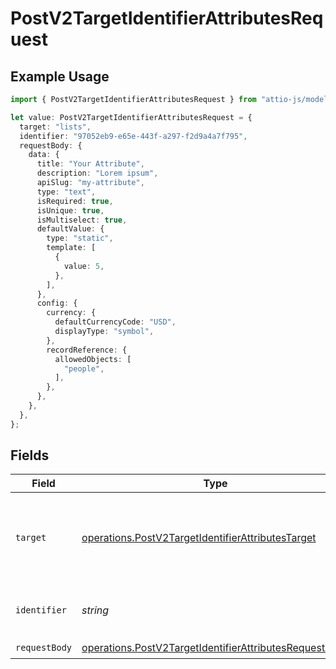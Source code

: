 # PostV2TargetIdentifierAttributesRequest

## Example Usage

```typescript
import { PostV2TargetIdentifierAttributesRequest } from "attio-js/models/operations/postv2targetidentifierattributes.js";

let value: PostV2TargetIdentifierAttributesRequest = {
  target: "lists",
  identifier: "97052eb9-e65e-443f-a297-f2d9a4a7f795",
  requestBody: {
    data: {
      title: "Your Attribute",
      description: "Lorem ipsum",
      apiSlug: "my-attribute",
      type: "text",
      isRequired: true,
      isUnique: true,
      isMultiselect: true,
      defaultValue: {
        type: "static",
        template: [
          {
            value: 5,
          },
        ],
      },
      config: {
        currency: {
          defaultCurrencyCode: "USD",
          displayType: "symbol",
        },
        recordReference: {
          allowedObjects: [
            "people",
          ],
        },
      },
    },
  },
};
```

## Fields

| Field                                                                                                                            | Type                                                                                                                             | Required                                                                                                                         | Description                                                                                                                      | Example                                                                                                                          |
| -------------------------------------------------------------------------------------------------------------------------------- | -------------------------------------------------------------------------------------------------------------------------------- | -------------------------------------------------------------------------------------------------------------------------------- | -------------------------------------------------------------------------------------------------------------------------------- | -------------------------------------------------------------------------------------------------------------------------------- |
| `target`                                                                                                                         | [operations.PostV2TargetIdentifierAttributesTarget](../../models/operations/postv2targetidentifierattributestarget.md)           | :heavy_check_mark:                                                                                                               | Whether the attribute is to be created on an object or a list.                                                                   | lists                                                                                                                            |
| `identifier`                                                                                                                     | *string*                                                                                                                         | :heavy_check_mark:                                                                                                               | N/A                                                                                                                              | 97052eb9-e65e-443f-a297-f2d9a4a7f795                                                                                             |
| `requestBody`                                                                                                                    | [operations.PostV2TargetIdentifierAttributesRequestBody](../../models/operations/postv2targetidentifierattributesrequestbody.md) | :heavy_check_mark:                                                                                                               | N/A                                                                                                                              |                                                                                                                                  |